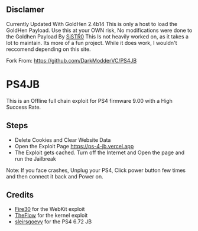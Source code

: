 ## Disclamer
Currently Updated With GoldHen 2.4b14
This is only a host to load the GoldHen Payload.
Use this at your OWN risk, No modifications were done to the Goldhen Payload By [SiSTR0](https://github.com/SiSTR0)
This Is not heavily worked on, as it takes a lot to maintain. Its more of a fun project.
While it does work, I wouldn't reccomend depending on this site.

Fork From: https://github.com/DarkModderVC/PS4JB
# PS4JB
This is an Offline full chain exploit for PS4 firmware 9.00 with a High Success Rate.

## Steps

* Delete Cookies and Clear Website Data
* Open the Exploit Page https://ps-4-jb.vercel.app
* The Exploit gets cached. Turn off the Internet and Open the page and run the Jailbreak

Note: If you face crashes, Unplug your PS4, Click power button few times and then connect it back and Power on.

## Credits

* [Fire30](https://github.com/Fire30/bad_hoist) for the WebKit exploit
* [TheFlow](https://hackerone.com/reports/826026) for the kernel exploit
* [sleirsgoevy](https://github.com/sleirsgoevy/ps4jb) for the PS4 6.72 JB
